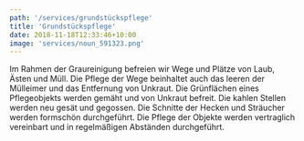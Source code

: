 ```yaml
---
path: '/services/grundstückspflege'
title: 'Grundstückspflege'
date: 2018-11-18T12:33:46+10:00
image: 'services/noun_591323.png'
---
```


Im Rahmen der Graureinigung befreien wir Wege und Plätze von Laub, Ästen und Müll. Die Pflege der Wege beinhaltet auch das leeren der Mülleimer und das Entfernung von Unkraut.
Die Grünflächen eines Pflegeobjekts werden gemäht und von Unkraut befreit. Die kahlen Stellen werden neu gesät und gegossen. Die Schnitte der Hecken und Sträucher werden formschön durchgeführt.
Die Pflege der Objekte werden vertraglich vereinbart und in regelmäßigen Abständen durchgeführt.
